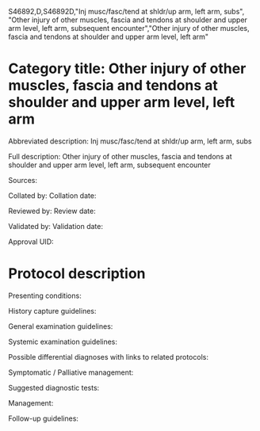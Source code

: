S46892,D,S46892D,"Inj musc/fasc/tend at shldr/up arm, left arm, subs", "Other injury of other muscles, fascia and tendons at shoulder and upper arm level, left arm, subsequent encounter","Other injury of other muscles, fascia and tendons at shoulder and upper arm level, left arm"
# Category title: Other injury of other muscles, fascia and tendons at shoulder and upper arm level, left arm

Abbreviated description: Inj musc/fasc/tend at shldr/up arm, left arm, subs

Full description: Other injury of other muscles, fascia and tendons at shoulder and upper arm level, left arm, subsequent encounter

Sources:

Collated by:
Collation date:

Reviewed by:
Review date:

Validated by:
Validation date:

Approval UID:

# Protocol description

Presenting conditions:

History capture guidelines:

General examination guidelines:

Systemic examination guidelines:

Possible differential diagnoses with links to related protocols:

Symptomatic / Palliative management:

Suggested diagnostic tests:

Management:

Follow-up guidelines:
